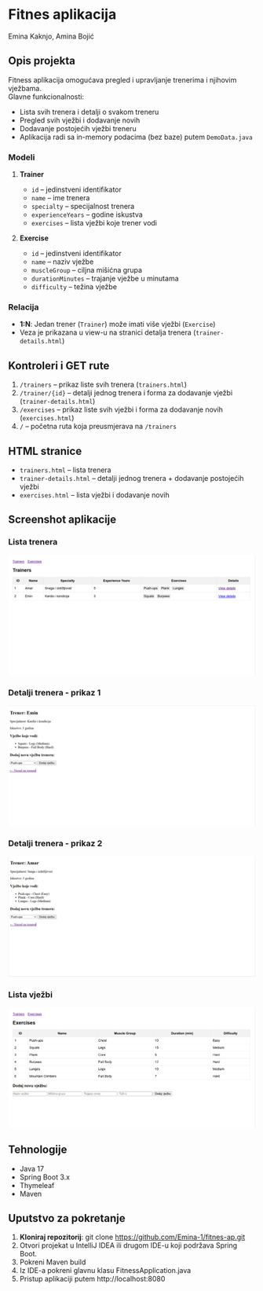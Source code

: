# Fitnes aplikacija

Emina Kaknjo, Amina Bojić

## Opis projekta
Fitness aplikacija omogućava pregled i upravljanje trenerima i njihovim vježbama.  
Glavne funkcionalnosti:
- Lista svih trenera i detalji o svakom treneru
- Pregled svih vježbi i dodavanje novih
- Dodavanje postojećih vježbi treneru
- Aplikacija radi sa in-memory podacima (bez baze) putem `DemoData.java`

### Modeli
1. **Trainer**
    - `id` – jedinstveni identifikator
    - `name` – ime trenera
    - `specialty` – specijalnost trenera
    - `experienceYears` – godine iskustva
    - `exercises` – lista vježbi koje trener vodi

2. **Exercise**
    - `id` – jedinstveni identifikator
    - `name` – naziv vježbe
    - `muscleGroup` – ciljna mišićna grupa
    - `durationMinutes` – trajanje vježbe u minutama
    - `difficulty` – težina vježbe 

### Relacija
- **1:N**: Jedan trener (`Trainer`) može imati više vježbi (`Exercise`)
- Veza je prikazana u view-u na stranici detalja trenera (`trainer-details.html`)

## Kontroleri i GET rute
1. `/trainers` – prikaz liste svih trenera (`trainers.html`)
2. `/trainer/{id}` – detalji jednog trenera i forma za dodavanje vježbi (`trainer-details.html`)
3. `/exercises` – prikaz liste svih vježbi i forma za dodavanje novih (`exercises.html`)
4. `/` – početna ruta koja preusmjerava na `/trainers`

## HTML stranice
- `trainers.html` – lista trenera
- `trainer-details.html` – detalji jednog trenera + dodavanje postojećih vježbi
- `exercises.html` – lista vježbi i dodavanje novih

## Screenshot aplikacije

### Lista trenera
![Trainers](src/main/resources/static/images/trainers.png)

### Detalji trenera - prikaz 1
![Trainer Details 1](src/main/resources/static/images/trainer-details1.png)

### Detalji trenera - prikaz 2
![Trainer Details 2](src/main/resources/static/images/trainer-details2.png)

### Lista vježbi
![Exercises](src/main/resources/static/images/exercises.png)

## Tehnologije
- Java 17
- Spring Boot 3.x
- Thymeleaf
- Maven  

## Uputstvo za pokretanje

1. **Kloniraj repozitorij**:
git clone https://github.com/Emina-1/fitnes-ap.git
2. Otvori projekat u IntelliJ IDEA ili drugom IDE-u koji podržava Spring Boot.
3. Pokreni Maven build
4. Iz IDE-a pokreni glavnu klasu FitnessApplication.java
5. Pristup aplikaciji putem http://localhost:8080

